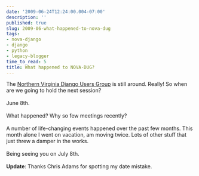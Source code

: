 ```yaml
---
date: '2009-06-24T12:24:00.004-07:00'
description: ''
published: true
slug: 2009-06-what-happened-to-nova-dug
tags:
- nova-django
- django
- python
- legacy-blogger
time_to_read: 5
title: What happened to NOVA-DUG?
---
```


The <a href="http://groups.google.com/group/NOVA-DUG">Northern Virginia Django Users Group</a> is still around. Really! So when are we going to hold the next session?<br /><br />June 8th.<br /><br />What happened? Why so few meetings recently?<br /><br />A number of life-changing events happened over the past few months. This month alone I went on vacation, am moving twice. Lots of other stuff that just threw a damper in the works.<br /><br />Being seeing you on July 8th.<br /><br /><span style="font-weight: bold;">Update</span>: Thanks Chris Adams for spotting my date mistake.